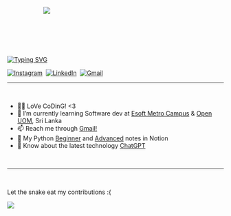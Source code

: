 <p id='git_av' align="right"> <img src="https://github.githubassets.com/images/mona-loading-dark.gif" /></p>

<style>
#git_av {
  height: 100px;
  width: 100px;
}  
</style>
  
<a href="https://git.io/typing-svg"><img src="https://readme-typing-svg.herokuapp.com?font=Fira+Code&pause=1000&color=2F6DF7&width=435&lines=I'm+Safni+Nazar;Software+Engineer+student;Full+Stack+Developer+student" alt="Typing SVG" /></a>
<p align="left">
<a href="https://www.instagram.com/shafni50/"><img src="https://img.shields.io/badge/instagram-%23E4405F.svg?&style=for-the-badge&logo=instagram&logoColor=white" alt="Instagram" /></a>&nbsp;
<a href="https://www.linkedin.com/in/safni-nazar-124301261/"><img src="https://img.shields.io/badge/linkedin-%230077B5.svg?&style=for-the-badge&logo=linkedin&logoColor=white" alt="LinkedIn" /></a>&nbsp;
<a href="mailto:shafninasar50@gmail.com?subject=Hello%20Safni!"><img src="https://img.shields.io/badge/gmail-%23D14836.svg?&style=for-the-badge&logo=gmail&logoColor=white" alt="Gmail"/></a>&nbsp;
</p>
<!-- <h3>I’m <i><a href='https://safnisha.mystrikingly.com/'>Safni Nazar</a></i>.</h3> -->
<hr>
<br>

- 👨‍💻 LoVe CoDinG! <3
- 🌱 I’m currently learning Software dev at <a href='https://esoft.lk/'>Esoft Metro Campus</a> & <a href='https://open.uom.lk/'>Open UOM</a>, Sri Lanka
- 📫 Reach me through <a href="mailto:shafninasar50@gmail.com">Gmail!</a>
- 🐍 My Python <a href='https://shafnisha.notion.site/Python-For-Beginners-07c600b75b6c49aea34f083c7b15e4e8'>Beginner</a> and <a href='https://shafnisha.notion.site/Python-advanced-61ec69ce3aa34d3597fd5410b15b20f3'>Advanced</a> notes in Notion
- 🤖 Know about the latest technology <a href="https://bit.ly/3Kn9aE5">ChatGPT</a>
<br>
<hr>
<br> 
<p>Let the snake eat my contributions :{ </p>
  
<p align="left"> <img src="https://user-images.githubusercontent.com/120065120/212209674-07b3685e-1127-4f42-9871-3a423d343fa2.svg" /></p>
<!-- ![snake gif](https://github.com/shafni50/shafni50/blob/output/github-contribution-grid-snake.gif) -->
</br>




